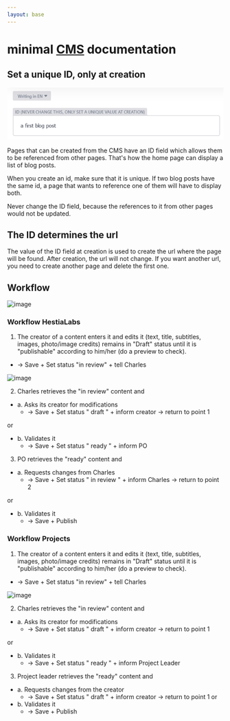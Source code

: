 ```yaml
---
layout: base
---
```

# minimal [CMS](/admin/) documentation

## Set a unique ID, only at creation
![id field](id-field.png)

Pages that can be created from the CMS have an ID field which allows them to be referenced from other pages. That's how the home page can display a list of blog posts.

When you create an id, make sure that it is unique. If two blog posts have the same id, a page that wants to reference one of them will have to display both.

Never change the ID field, because the references to it from other pages would not be updated.

## The ID determines the url

The value of the ID field at creation is used to create the url where the page will be found. After creation, the url will not change. If you want another url, you need to create another page and delete the first one.

## Workflow
![image](https://user-images.githubusercontent.com/81250365/114866871-62cb3e00-9df4-11eb-97ee-2d06ba9f9f10.png)

### Workflow HestiaLabs

1. The creator of a content enters it and edits it (text, title, subtitles, images, photo/image credits) remains in "Draft" status until it is "publishable" according to him/her (do a preview to check).

  - -> Save + Set status "in review" + tell Charles

![image](https://user-images.githubusercontent.com/81250365/114867472-264c1200-9df5-11eb-88f3-552608c4aa84.png)

2. Charles retrieves the "in review" content and
  - a. Asks its creator for modifications
    - -> Save + Set status " draft " + inform creator -> return to point 1

  or 
  - b. Validates it
    - -> Save + Set status " ready " + inform PO

3. PO retrieves the "ready" content and
  - a. Requests changes from Charles
    - -> Save + Set status " in review " + inform Charles -> return to point 2

  or 
  - b. Validates it
    - -> Save + Publish

### Workflow Projects

1. The creator of a content enters it and edits it (text, title, subtitles, images, photo/image credits) remains in "Draft" status until it is "publishable" according to him/her (do a preview to check).

  - -> Save + Set status "in review" + tell Charles

![image](https://user-images.githubusercontent.com/81250365/114867472-264c1200-9df5-11eb-88f3-552608c4aa84.png)

2. Charles retrieves the "in review" content and
  - a. Asks its creator for modifications
    - -> Save + Set status " draft " + inform creator -> return to point 1

or 
  - b. Validates it
    - -> Save + Set status " ready " + inform Project Leader

3. Project leader retrieves the "ready" content and
  - a. Requests changes from the creator
    - -> Save + Set status " draft " + inform creator -> return to point 1
or 
  - b. Validates it
    - -> Save + Publish
